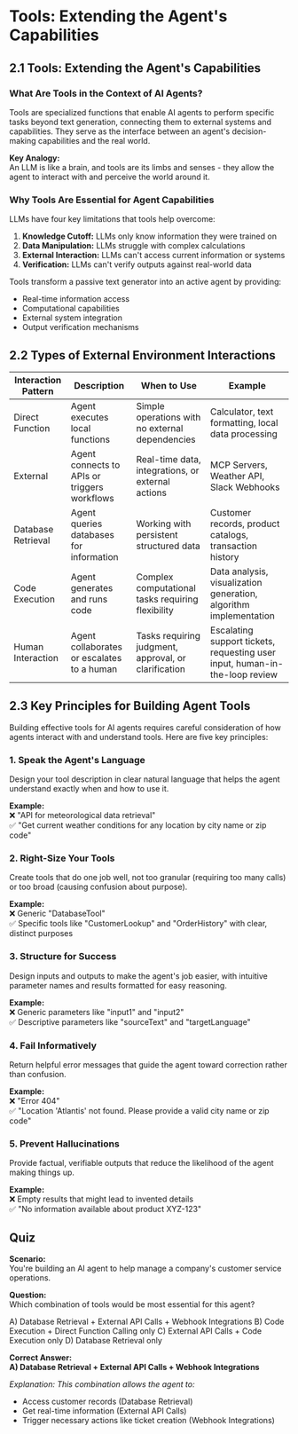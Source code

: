 # Tools: Extending the Agent's Capabilities

## 2.1 Tools: Extending the Agent's Capabilities

### What Are Tools in the Context of AI Agents?

Tools are specialized functions that enable AI agents to perform specific tasks beyond text generation, connecting them to external systems and capabilities. They serve as the interface between an agent's decision-making capabilities and the real world.

**Key Analogy:**  
An LLM is like a brain, and tools are its limbs and senses - they allow the agent to interact with and perceive the world around it.

### Why Tools Are Essential for Agent Capabilities

LLMs have four key limitations that tools help overcome:

1. **Knowledge Cutoff:** LLMs only know information they were trained on
2. **Data Manipulation:** LLMs struggle with complex calculations
3. **External Interaction:** LLMs can't access current information or systems
4. **Verification:** LLMs can't verify outputs against real-world data

Tools transform a passive text generator into an active agent by providing:
- Real-time information access
- Computational capabilities
- External system integration
- Output verification mechanisms

## 2.2 Types of External Environment Interactions

| Interaction Pattern      | Description                                 | When to Use                                   | Example                                              |
|-------------------------|---------------------------------------------|-----------------------------------------------|------------------------------------------------------|
| Direct Function         | Agent executes local functions              | Simple operations with no external dependencies| Calculator, text formatting, local data processing   |
| External                | Agent connects to APIs or triggers workflows| Real-time data, integrations, or external actions| MCP Servers, Weather API, Slack Webhooks|
| Database Retrieval      | Agent queries databases for information     | Working with persistent structured data        | Customer records, product catalogs, transaction history |
| Code Execution          | Agent generates and runs code               | Complex computational tasks requiring flexibility | Data analysis, visualization generation, algorithm implementation |
| Human Interaction       | Agent collaborates or escalates to a human  | Tasks requiring judgment, approval, or clarification | Escalating support tickets, requesting user input, human-in-the-loop review |

## 2.3 Key Principles for Building Agent Tools

Building effective tools for AI agents requires careful consideration of how agents interact with and understand tools. Here are five key principles:

### 1. Speak the Agent's Language

Design your tool description in clear natural language that helps the agent understand exactly when and how to use it.

**Example:**  
❌ "API for meteorological data retrieval"  
✅ "Get current weather conditions for any location by city name or zip code"

### 2. Right-Size Your Tools

Create tools that do one job well, not too granular (requiring too many calls) or too broad (causing confusion about purpose).

**Example:**  
❌ Generic "DatabaseTool"  
✅ Specific tools like "CustomerLookup" and "OrderHistory" with clear, distinct purposes

### 3. Structure for Success

Design inputs and outputs to make the agent's job easier, with intuitive parameter names and results formatted for easy reasoning.

**Example:**  
❌ Generic parameters like "input1" and "input2"  
✅ Descriptive parameters like "sourceText" and "targetLanguage"

### 4. Fail Informatively

Return helpful error messages that guide the agent toward correction rather than confusion.

**Example:**  
❌ "Error 404"  
✅ "Location 'Atlantis' not found. Please provide a valid city name or zip code"

### 5. Prevent Hallucinations

Provide factual, verifiable outputs that reduce the likelihood of the agent making things up.

**Example:**  
❌ Empty results that might lead to invented details  
✅ "No information available about product XYZ-123"

## Quiz

**Scenario:**  
You're building an AI agent to help manage a company's customer service operations.

**Question:**  
Which combination of tools would be most essential for this agent?

A) Database Retrieval + External API Calls + Webhook Integrations
B) Code Execution + Direct Function Calling only
C) External API Calls + Code Execution only
D) Database Retrieval only

**Correct Answer:**  
**A) Database Retrieval + External API Calls + Webhook Integrations**

*Explanation: This combination allows the agent to:*
- Access customer records (Database Retrieval)
- Get real-time information (External API Calls)
- Trigger necessary actions like ticket creation (Webhook Integrations) 